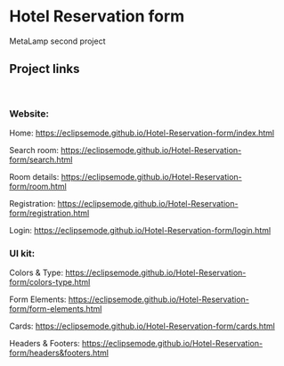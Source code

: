 # Hotel Reservation form
MetaLamp second project

<h2>Project links</h2><br>

<h3>Website:</h3>

<p>Home: <a href="https://eclipsemode.github.io/Hotel-Reservation-form/index.html" target="_blank">https://eclipsemode.github.io/Hotel-Reservation-form/index.html</a></p>
<p>Search room: <a href="https://eclipsemode.github.io/Hotel-Reservation-form/search.html" target="_blank">https://eclipsemode.github.io/Hotel-Reservation-form/search.html</a></p>
<p>Room details: <a href="https://eclipsemode.github.io/Hotel-Reservation-form/room.html" target="_blank">https://eclipsemode.github.io/Hotel-Reservation-form/room.html</a></p>
<p>Registration: <a href="https://eclipsemode.github.io/Hotel-Reservation-form/registration.html" target="_blank">https://eclipsemode.github.io/Hotel-Reservation-form/registration.html</a></p>
<p>Login: <a href="https://eclipsemode.github.io/Hotel-Reservation-form/registration.html" target="_blank">https://eclipsemode.github.io/Hotel-Reservation-form/login.html</a></p>

<h3>UI kit:</h3>

<p>Colors & Type: <a href="https://eclipsemode.github.io/Hotel-Reservation-form/colors-type.html" target="_blank">https://eclipsemode.github.io/Hotel-Reservation-form/colors-type.html</a></p>
<p>Form Elements: <a href="https://eclipsemode.github.io/Hotel-Reservation-form/form-elements.html" target="_blank">https://eclipsemode.github.io/Hotel-Reservation-form/form-elements.html</a></p>
<p>Cards: <a href="https://eclipsemode.github.io/Hotel-Reservation-form/cards.html" target="_blank">https://eclipsemode.github.io/Hotel-Reservation-form/cards.html</a></p>
<p>Headers & Footers: <a href="https://eclipsemode.github.io/Hotel-Reservation-form/headers&footers.html" target="_blank">https://eclipsemode.github.io/Hotel-Reservation-form/headers&footers.html</a></p>